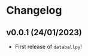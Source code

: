 # Changelog

<!--next-version-placeholder-->

## v0.0.1 (24/01/2023)

- First release of `databallpy`!
